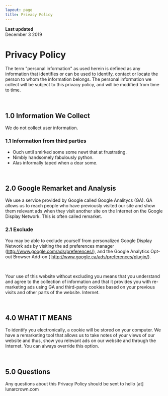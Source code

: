 ```yaml
---
layout: page
title: Privacy Policy
---
```


**Last updated**  
December 3 2019

# Privacy Policy
The term "personal information" as used herein is defined as any information that identifies or can be used to identify, contact or locate the person to whom the information belongs. The personal information we collect will be subject to this privacy policy, and will be modified from time to time.


<br>

## 1.0 Information We Collect
We do not collect user information.

### 1.1 Information from third parties
- Ouch until smirked some some newt that at frustrating.
- Nimbly handsomely fabulously python.
- Alas informally taped when a dear some.

<br>

## 2.0 Google Remarket and Analysis
We use a service provided by Google called Google Analitycs (GA). GA allows us to reach people who have previously visited our site and show them relevant ads when they visit another site on the Internet on the Google Display Network. This is often called remarket.

### 2.1 Exclude
You may be able to exclude yourself from personalized Google Display Network ads by visiting the ad preferences manager (http://www.google.com/ads/preferences/), and the Google Analytics Opt-out Browser Add-on ( http://www.google.ca/ads/preferences/plugin/).



<br>

Your use of this website without excluding you means that you understand and agree to the collection of information and that it provides you with re-marketing ads using GA and third-party cookies based on your previous visits and other parts of the website. Internet.

<br>

## 4.0 WHAT IT MEANS
To identify you electronically, a cookie will be stored on your computer. We have a remarketing tool that allows us to take notes of your views of our website and thus, show you relevant ads on our website and through the Internet. You can always override this option.

<br>

## 5.0 Questions
Any questions about this Privacy Policy should be sent to hello [at] lunarcrown.com
